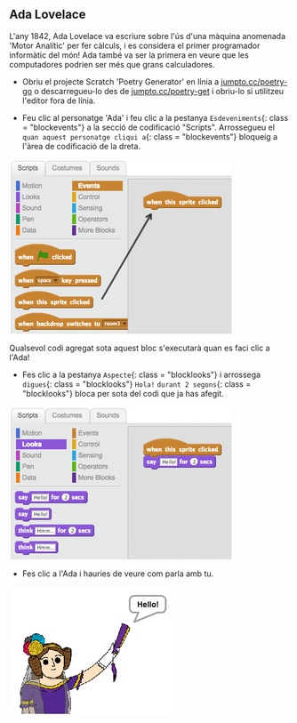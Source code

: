 ## Ada Lovelace

L'any 1842, Ada Lovelace va escriure sobre l'ús d'una màquina anomenada 'Motor Analític' per fer càlculs, i es considera el primer programador informàtic del món! Ada també va ser la primera en veure que les computadores podrien ser més que grans calculadores.

+ Obriu el projecte Scratch 'Poetry Generator' en línia a <a href="http://jumpto.cc/poetry-go" target="_blank">jumpto.cc/poetry-go</a> o descarregueu-lo des de <a href="http://jumpto.cc/poetry-get" target="_blank">jumpto.cc/poetry-get</a> i obriu-lo si utilitzeu l'editor fora de línia.

+ Feu clic al personatge 'Ada' i feu clic a la pestanya `Esdeveniments`{: class = "blockevents"} a la secció de codificació "Scripts". Arrossegueu el `quan aquest personatge cliqui a`{: class = "blockevents"} bloqueig a l'àrea de codificació de la dreta.

![captura de pantalla](images/poetry-click.png)

Qualsevol codi agregat sota aquest bloc s'executarà quan es faci clic a l'Ada!

+ Fes clic a la pestanya `Aspecte`{: class = "blocklooks"} i arrossega `digues`{: class = "blocklooks"} `Hola!` `durant 2 segons`{: class = "blocklooks"} bloca per sota del codi que ja has afegit.

![captura de pantalla](images/poetry-say.png)

+ Fes clic a l'Ada i hauries de veure com parla amb tu.

![captura de pantalla](images/poetry-say-test.png)
